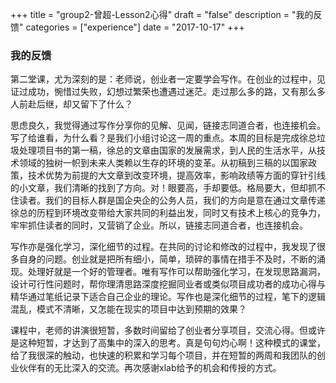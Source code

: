 +++
title = "group2-曾超-Lesson2心得"
draft = "false"
description = "我的反馈"
categories = ["experience"]
date = "2017-10-17"
+++

### 我的反馈

第二堂课，尤为深刻的是：老师说，创业者一定要学会写作。在创业的过程中，见证过成功，惋惜过失败，幻想过繁荣也遭遇过迷茫。走过那么多的路，又有那么多人前赴后继，却又留下了什么？


思虑良久，我觉得通过写作分享你的见解、见闻，链接志同道合者，也连接机会。写了给谁看，为什么看？是我们小组讨论这一周的重点。本周的目标是完成徐总垃圾处理项目书的第一稿，徐总的文章由国家的发展需求，到人民的生活水平，从技术领域的独树一帜到未来人类赖以生存的环境的变革。从初稿到三稿的以国家政策，技术优势为前提的大文章到改变环境，提高效率，影响政绩等方面的穿针引线的小文章，我们清晰的找到了方向。对！眼要高，手却要低。格局要大，但却抓不住读者。我们的目标人群是国企央企的公务人员，我们的方向是意在通过文章传递徐总的历程到环境改变带给大家共同的利益出发，同时又有技术上核心的竞争力，牢牢抓住读者的同时，又营销了企业。所以，链接志同道合者，也连接机会。


写作亦是强化学习，深化细节的过程。在共同的讨论和修改的过程中，我发现了很多自身的问题。创业就是把所有细小，简单，琐碎的事情在措手不及时，不断的涌现。处理好就是一个好的管理者。唯有写作可以帮助强化学习，在发现思路漏洞，设计可行性问题时，帮你理清思路深度挖掘同业者或类似项目成功者的成功心得与精华通过笔纸记录下适合自己企业的理论。写作也是深化细节的过程，笔下的逻辑混乱，模式不清晰，又怎能在现实的项目中达到预期的效果？


课程中，老师的讲演很短暂，多数时间留给了创业者分享项目，交流心得。但或许是这种短暂，才达到了高集中的深入的思考。真是句句灼心啊！这种模式的课堂，给了我很深的触动，也快速的积累和学习每个项目，并在短暂的两周和我团队的创业伙伴有的无比深入的交流。再次感谢xlab给予的机会和传授的方式。
